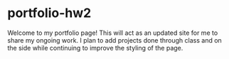 # portfolio-hw2

Welcome to my portfolio page! This will act as an updated site for me to share my ongoing work. I plan to add projects done through class and on the side while continuing to improve the styling of the page.